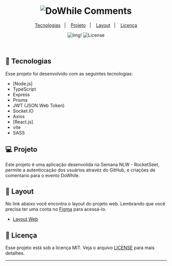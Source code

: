 <h1 align="center">
    <img alt="DoWhile Comments" title="DoWhile Comments" src="https://i.ibb.co/WBhfL35/logo.png" />
</h1>

<p align="center">
  <a href="#-tecnologias">Tecnologias</a>&nbsp;&nbsp;&nbsp;|&nbsp;&nbsp;&nbsp;
  <a href="#-projeto">Projeto</a>&nbsp;&nbsp;&nbsp;|&nbsp;&nbsp;&nbsp;
  <a href="#-layout">Layout</a>&nbsp;&nbsp;&nbsp;|&nbsp;&nbsp;&nbsp;
  <a href="#memo-licença">Licença</a>
</p>

<p align="center">
 <img src="https://i.ibb.co/6tP3DLC/banner-girl.png"  alt="Img!" />

  <img alt="License" src="https://img.shields.io/static/v1?label=license&message=MIT&color=15C3D6&labelColor=000000">
</p>

<br>


## 🚀 Tecnologias

Esse projeto foi desenvolvido com as seguintes tecnologias:

- [Node.js]
- TypeScript
- Express
- Prisma
- JWT (JSON Web Token)
- Socket.IO
- Axios
- [React.js]
- vite
- SASS

## 💻 Projeto

Este projeto é uma aplicação desenvolida na Semana NLW - RocketSeet, permite a autenticcação  dos usuários atravéz do GitHub, e criações de comentario para o evento DoWhile.

## 🔖 Layout

No link abaixo você encontra o layout do projeto web. Lembrando que você precisa ter uma conta no [Figma](http://figma.com/) para acessá-lo.

- [Layout Web](https://www.figma.com/community/file/1031699316177416916)


## :memo: Licença

Esse projeto está sob a licença MIT. Veja o arquivo [LICENSE](LICENSE.md) para mais detalhes.

---


